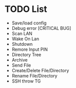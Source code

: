 # TODO List
* Save/load config
* Debug error [CRITICAL BUG]
* Scan LAN
* Wake On Lan
* Shutdown
* Remore Input PIN
* Directory Tree
* Archive
* Send File
* Create/Delete File/Directory
* Rename File/Directory
* SSH throw TG
